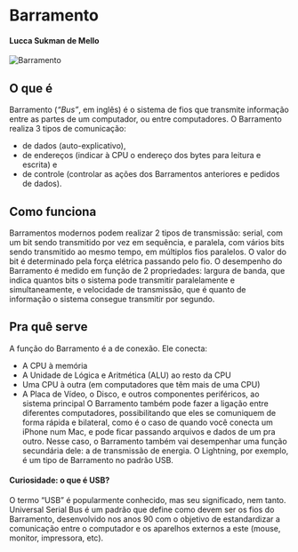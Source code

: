# Barramento
#### Lucca Sukman de Mello

![Barramento](http://producao.virtual.ufpb.br/books/camyle/introducao-a-computacao-livro/livro/livro.chunked/images/organizacao-computador/barramentos.png)

## O que é
Barramento (*“Bus”*, em inglês) é o sistema de fios que transmite informação entre as partes de um computador, ou entre computadores. O Barramento realiza 3 tipos de comunicação: 
* de dados (auto-explicativo),
* de endereços (indicar à CPU o endereço dos bytes para leitura e escrita) e
* de controle (controlar as ações dos Barramentos anteriores e pedidos de dados).

## Como funciona
Barramentos modernos podem realizar 2 tipos de transmissão: serial, com um bit sendo transmitido por vez em sequência, e paralela, com vários bits sendo transmitido ao mesmo tempo, em múltiplos fios paralelos. O valor do bit é determinado pela força elétrica passando pelo fio.
O desempenho do Barramento é medido em função de 2 propriedades: largura de banda, que  indica quantos bits o sistema pode transmitir paralelamente e simultaneamente, e velocidade de transmissão, que é quanto de informação o sistema consegue transmitir por segundo.

## Pra quê serve
A função do Barramento é a de conexão. Ele conecta:
* A CPU à memória
* A Unidade de Lógica e Aritmética (ALU) ao resto da CPU
* Uma CPU à outra (em computadores que têm mais de uma CPU)
* A Placa de Vídeo, o Disco, e outros componentes periféricos, ao sistema principal
O Barramento também pode fazer a ligação entre diferentes computadores, possibilitando que eles se comuniquem de forma rápida e bilateral, como é o caso de quando você conecta um iPhone num Mac, e pode ficar passando arquivos e dados de um pra outro. Nesse caso, o Barramento também vai desempenhar uma função secundária dele: a de transmissão de energia. O Lightning, por exemplo, é um tipo de Barramento no padrão USB.

#### Curiosidade: o que é USB?
O termo “USB” é popularmente conhecido, mas seu significado, nem tanto. Universal Serial Bus é um padrão que define como devem ser os fios do Barramento, desenvolvido nos anos 90 com o objetivo de estandardizar a comunicação entre o computador e os aparelhos externos a este (mouse, monitor, impressora, etc).
